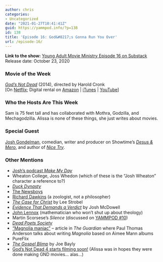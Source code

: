 ```yaml
---
author: chris
categories:
- Uncategorized
date: "2021-01-27T10:41:41Z"
guid: https://yammpod.info/?p=138
id: 138
title: 'Episode 16: God&#8217;s Gonna Run You Over'
url: /episode-16/
---
```

**Link to the show:** [Young Adult Movie Ministry Episode 16 on Substack](https://yammpod.substack.com/p/episode-16-gods-gonna-run-you-over)  
Release date: October 23, 2020

### Movie of the Week

_[God&#8217;s Not Dead](https://www.imdb.com/title/tt2528814)_ (2014), directed by Harold Cronk  
[On [Netflix](https://www.netflix.com/watch/70299871?source=35); Digital rental on [Amazon](https://amzn.to/3ph3PS0) | [iTunes](https://itunes.apple.com/us/movie/gods-not-dead/id888432070?at=1001l6hu&ct=gca_organic_movie-title_888432070) | [YouTube](http://www.youtube.com/watch?v=WljuPAgUq8U)]

### Who the Hosts Are This Week

Sam is 75 feet tall and has collaborated with Mothra, Godzilla, and Mechagodzilla. Alissa is none of these things, she just writes about movies.

### Special Guest

[Josh Gondelman](https://en.wikipedia.org/wiki/Justin_Chang), comedian, writer and producer on Showtime’s _[Desus & Mero](https://www.sho.com/desus-and-mero)_,&nbsp;and author of _[Nice Try](https://bookshop.org/a/20775/9780062852755)_.

### Other Mentions

  * [Josh&#8217;s podcast _Make My Day_](https://www.theradiopoint.com/make-my-day)
  * Wheaton College, Joss Whedon (which of these is the &#8220;Josh Wheaton&#8221; character a reference to?)
  * _[Duck Dynasty](https://www.imdb.com/title/tt2229907/)_
  * [The Newsboys](https://en.wikipedia.org/wiki/Newsboys)
  * [Richard Dawkins](https://en.wikipedia.org/wiki/Richard_Dawkins) (a zoologist, not a philosopher)
  * _[The Case for Christ](https://bookshop.org/a/20775/9780310350033)_ by Lee Strobel
  * _[Evidence That Demands a Verdict](https://bookshop.org/a/20775/9781401676704)_ by Josh McDowell
  * [John Lennox](https://en.wikipedia.org/wiki/John_Lennox) (mathematician who won&#8217;t shut up about theology)
  * Martin Scorsese&#8217;s _Silence_ (discussed on [YAMMPOD #10](https://yammpod.info/episode-10/))
  * _[Dead Poets Society](https://www.imdb.com/title/tt0097165)_
  * [&#8220;Magnolia maniac&#8221;](https://www.theguardian.com/film/2000/mar/10/culture.features) &#8211; article in _The Guardian_ where Paul Thomas Anderson talks about writing _Magnolia_ based on Aimee Mann albums
  * PureFlix
  * _[The Gospel Blimp](https://bookshop.org/a/20775/9781940017013)_ by Joe Bayly
  * [God&#8217;s Not Dead 4 starts filming soon!](https://www.christianpost.com/news/filming-gods-not-dead-4-start-oklahoma-january.html) (Alissa was in hopes they were done making GND movies&#8230; alas&#8230;)